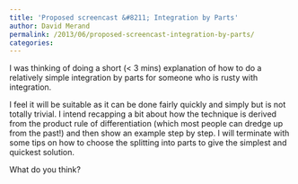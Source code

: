 ```yaml
---
title: 'Proposed screencast &#8211; Integration by Parts'
author: David Merand
permalink: /2013/06/proposed-screencast-integration-by-parts/
categories:
---
```

I was thinking of doing a short (< 3 mins) explanation of how to do a relatively simple integration by parts for someone who is rusty with integration.

I feel it will be suitable as it can be done fairly quickly and simply but is not totally trivial. I intend recapping a bit about how the technique is derived from the product rule of differentiation (which most people can dredge up from the past!) and then show an example step by step. I will terminate with some tips on how to choose the splitting into parts to give the simplest and quickest solution.

What do you think?

&nbsp;
